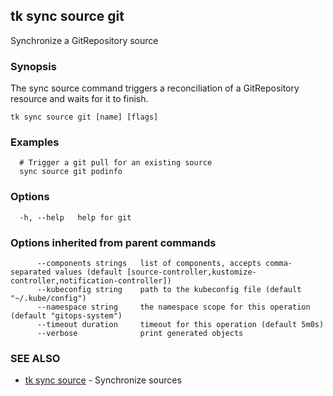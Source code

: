 ## tk sync source git

Synchronize a GitRepository source

### Synopsis

The sync source command triggers a reconciliation of a GitRepository resource and waits for it to finish.

```
tk sync source git [name] [flags]
```

### Examples

```
  # Trigger a git pull for an existing source
  sync source git podinfo

```

### Options

```
  -h, --help   help for git
```

### Options inherited from parent commands

```
      --components strings   list of components, accepts comma-separated values (default [source-controller,kustomize-controller,notification-controller])
      --kubeconfig string    path to the kubeconfig file (default "~/.kube/config")
      --namespace string     the namespace scope for this operation (default "gitops-system")
      --timeout duration     timeout for this operation (default 5m0s)
      --verbose              print generated objects
```

### SEE ALSO

* [tk sync source](tk_sync_source.md)	 - Synchronize sources

